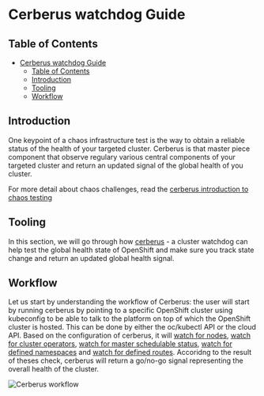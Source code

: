 # Cerberus watchdog Guide

## Table of Contents
- [Cerberus watchdog Guide](#cerberus-watchdog-guide)
  - [Table of Contents](#table-of-contents)
  - [Introduction](#introduction)
  - [Tooling](#tooling)
  - [Workflow](#workflow)

## Introduction

One keypoint of a chaos infrastructure test is the way to obtain a reliable status of the health of your targeted cluster.
Cerberus is that master piece component that observe regulary various central components of your targeted cluster and return an updated
signal of the global health of you cluster.

For more detail about chaos challenges, read the [cerberus introduction to chaos testing](https://github.com/chaos-kubox/krkn/blob/main/docs/index.md#introduction)

## Tooling

In this section, we will go through how [cerberus](https://github.com/chaos-kubox/cerberus) - a cluster watchdog can help test the global health state of OpenShift and make sure you track state change and return an updated global health signal.

## Workflow

Let us start by understanding the workflow of Cerberus: the user will start by running cerberus by pointing to a specific OpenShift cluster using kubeconfig to be able to talk to the platform on top of which the OpenShift cluster is hosted. This can be done by either the oc/kubectl API or the cloud API. Based on the configuration of cerberus, it will [watch for nodes](https://github.com/startxfr/cerberus/blob/main/docs/config.md#watch-nodes), 
[watch for cluster operators](https://github.com/startxfr/cerberus/blob/main/docs/config.md#watch-cluster-operators), 
[watch for master schedulable status](https://github.com/startxfr/cerberus/blob/main/docs/config.md#watch-master-schedulable-status), 
[watch for defined namespaces](https://github.com/startxfr/cerberus/blob/main/docs/config.md#watch-namespaces) and
[watch for defined routes](https://github.com/startxfr/cerberus/blob/main/docs/config.md#watch-routes).
Accoridng to the result of theses check, cerberus will return a go/no-go signal representing the overall health of the cluster.

![Cerberus workflow](../media/cerberus-workflow.png)
